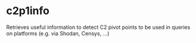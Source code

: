 # c2p1info
Retrieves useful information to detect C2 pivot points to be used in queries on platforms (e.g. via Shodan, Censys, ...)
